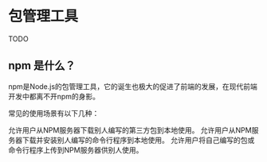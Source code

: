 # 包管理工具

TODO

## npm 是什么？

npm是Node.js的包管理工具，它的诞生也极大的促进了前端的发展，在现代前端开发中都离不开npm的身影。

常见的使用场景有以下几种：

允许用户从NPM服务器下载别人编写的第三方包到本地使用。
允许用户从NPM服务器下载并安装别人编写的命令行程序到本地使用。
允许用户将自己编写的包或命令行程序上传到NPM服务器供别人使用。
